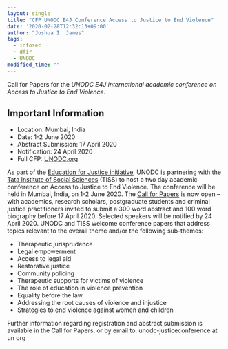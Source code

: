 ```yaml
---
layout: single
title: "CFP UNODC E4J Conference Access to Justice to End Violence"
date: '2020-02-28T12:32:13+09:00'
author: "Joshua I. James"
tags:
  - infosec
  - dfir
  - UNODC
modified_time: ""
---
```


Call for Papers for the *UNODC E4J international academic conference on Access to Justice to End Violence*.

## Important Information
* Location: Mumbai, India
* Date: 1-2 June 2020
* Abstract Submission: 17 April 2020
* Notification: 24 April 2020
* Full CFP: [UNODC.org](https://www.unodc.org/e4j/en/tertiary/events/call-for-papers---international-conference-access-to-justice-to-end-violence.html)

As part of the [Education for Justice initiative](https://www.unodc.org/e4j/), UNODC is partnering with the [Tata Institute of Social Sciences](https://www.tiss.edu/) (TISS) to host a two day academic conference on Access to Justice to End Violence. The conference will be held in Mumbai, India, on 1-2 June 2020. The [Call for Papers](https://www.unodc.org/e4j/en/tertiary/events/call-for-papers---international-conference-access-to-justice-to-end-violence.html) is now open – with academics, research scholars, postgraduate students and criminal justice practitioners invited to submit a 300 word abstract and 100 word biography before 17 April 2020. Selected speakers will be notified by 24 April 2020. UNODC and TISS welcome conference papers that address topics relevant to the overall theme and/or the following sub-themes:

* Therapeutic jurisprudence
* Legal empowerment
* Access to legal aid
* Restorative justice
* Community policing
* Therapeutic supports for victims of violence
* The role of education in violence prevention
* Equality before the law
* Addressing the root causes of violence and injustice
* Strategies to end violence against women and children

Further information regarding registration and abstract submission is available in the Call for Papers, or by email to: unodc-justiceconference at un org
